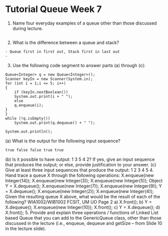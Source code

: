 # Tutorial Queue Week 7

1. Name four everyday examples of a queue other than those discussed during lecture.
```

```

2. What is the difference between a queue and stack?
```
- Queue first in first out, Stack first in last out
- 
```

3. Use the following code segment to answer parts (a) through (c):
```
Queue<Integer> q = new Queue<Integer>();
Scanner keyIn = new Scanner(System.in);
for (int i = 1;i <= 5; i++)
{
    if (keyIn.nextBoolean())
    System.out.print(i + " ");
    else
    q.enqueue(i);
}
}
while (!q.isEmpty())
    System.out.print(q.dequeue() + " ");

System.out.println();
```

(a) What is the output for the following input sequence?

```true false false true true```


(b) Is it possible to have output: 1 3 5 4 2? If yes, give an input sequence that produces the
output; or else, provide justification to your answer.
(c) Give at least three input sequences that produce the output: 1 2 3 4 5
4. Hand trace a queue X through the following operations:
 X.enqueue(new Integer(14));
 X.enqueue(new Integer(3));
 X.enqueue(new Integer(5));
 Object Y = X.dequeue();
 X.enqueue(new Integer(7));
 X.enqueue(new Integer(9));
 Y = X.dequeue();
 X.enqueue(new Integer(2));
 X.enqueue(new Integer(4));
Given the resulting queue X above, what would be the result of each of the following?
WIA1002/WIB1002 FCSIT, UM
UO Page 2
a) X.front();
b) Y = X.dequeue();
X.enqueue(new Integer(10));
X.front();
c) Y = X.dequeue();
d) X.front();
5. Provide and explain three operations / functions of Linked List based Queue that you can add
to the GenericQueue class, other than those discussed in the lecture (i.e., enqueue, dequeue
and getSize – from Slide 10 in the lecture slide).
